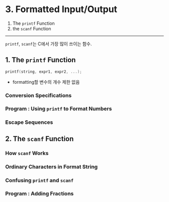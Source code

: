 # 3. Formatted Input/Output

1. The `printf` Function
2. the `scanf` Function

---

`printf`, `scanf`는 C에서 가장 많이 쓰이는 함수.

## 1. The `printf` Function

```c
printf(string, expr1, expr2, ...);
```

- formatting할 변수의 개수 제한 없음

### Conversion Specifications

### Program : Using `printf` to Format Numbers

### Escape Sequences

## 2. The `scanf` Function

### How `scanf` Works

### Ordinary Characters in Format String

### Confusing `printf` and `scanf`

### Program : Adding Fractions
